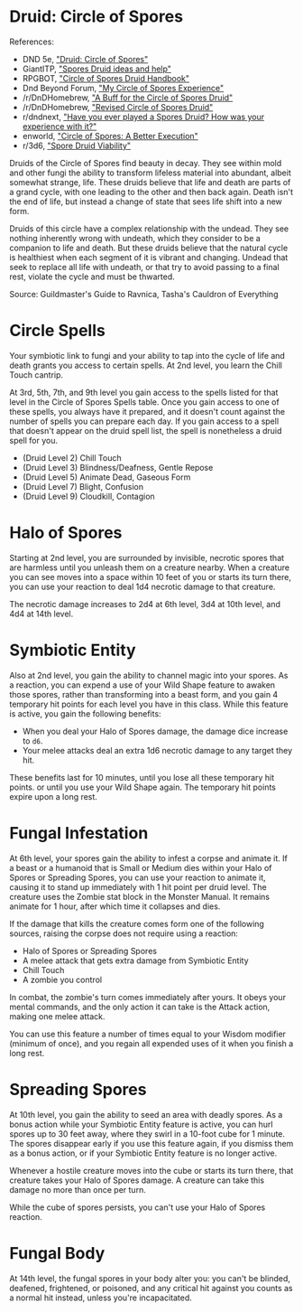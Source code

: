 # Druid:  Circle of Spores

References:

* DND 5e, ["Druid: Circle of Spores"](http://dnd5e.wikidot.com/druid:spores)
* GiantITP, ["Spores Druid ideas and help"](https://forums.giantitp.com/showthread.php?653439-Spores-Druid-ideas-and-help)
* RPGBOT, ["Circle of Spores Druid Handbook"](https://rpgbot.net/dnd5/characters/classes/druid/subclasses/circle-of-spores/)
* Dnd Beyond Forum, ["My Circle of Spores Experience"](https://www.dndbeyond.com/forums/class-forums/druid/43497-my-circle-of-spores-experience)
* /r/DnDHomebrew, ["A Buff for the Circle of Spores Druid"](https://old.reddit.com/r/DnDHomebrew/comments/ke1frt/a_buff_for_the_circle_of_spores_druid/)
* /r/DnDHomebrew, ["Revised Circle of Spores Druid"](https://old.reddit.com/r/DnDHomebrew/comments/s05jtv/revised_circle_of_spores_druid/)
* r/dndnext, ["Have you ever played a Spores Druid?  How was your experience with it?"](https://old.reddit.com/r/dndnext/comments/12ikbgc/have_you_ever_played_a_spores_druid_how_was_your/)
* enworld, ["Circle of Spores:  A Better Execution"](https://www.enworld.org/threads/circle-of-spores-a-better-execution.691643/)
* r/3d6, ["Spore Druid Viability"](https://old.reddit.com/r/3d6/comments/wh7abe/spore_druid_viability/ij46637/)

Druids of the Circle of Spores find beauty in decay. They see within mold and other fungi the ability to transform lifeless material into abundant, albeit somewhat strange, life. These druids believe that life and death are parts of a grand cycle, with one leading to the other and then back again. Death isn't the end of life, but instead a change of state that sees life shift into a new form.

Druids of this circle have a complex relationship with the undead. They see nothing inherently wrong with undeath, which they consider to be a companion to life and death. But these druids believe that the natural cycle is healthiest when each segment of it is vibrant and changing. Undead that seek to replace all life with undeath, or that try to avoid passing to a final rest, violate the cycle and must be thwarted.

Source: Guildmaster's Guide to Ravnica, Tasha's Cauldron of Everything

# Circle Spells

Your symbiotic link to fungi and your ability to tap into the cycle of life and death grants you access to certain spells. At 2nd level, you learn the Chill Touch cantrip.

At 3rd, 5th, 7th, and 9th level you gain access to the spells listed for that level in the Circle of Spores Spells table. Once you gain access to one of these spells, you always have it prepared, and it doesn't count against the number of spells you can prepare each day. If you gain access to a spell that doesn't appear on the druid spell list, the spell is nonetheless a druid spell for you.

* (Druid Level 2) Chill Touch
* (Druid Level 3) Blindness/Deafness, Gentle Repose
* (Druid Level 5) Animate Dead, Gaseous Form
* (Druid Level 7) Blight, Confusion
* (Druid Level 9) Cloudkill, Contagion

# Halo of Spores

Starting at 2nd level, you are surrounded by invisible, necrotic spores that are harmless until you unleash them on a creature nearby. When a creature you can see moves into a space within 10 feet of you or starts its turn there, you can use your reaction to deal 1d4 necrotic damage to that creature. 

The necrotic damage increases to 2d4 at 6th level, 3d4 at 10th level, and 4d4 at 14th level.

# Symbiotic Entity

Also at 2nd level, you gain the ability to channel magic into your spores. As a reaction, you can expend a use of your Wild Shape feature to awaken those spores, rather than transforming into a beast form, and you gain 4 temporary hit points for each level you have in this class. While this feature is active, you gain the following benefits:

* When you deal your Halo of Spores damage, the damage dice increase to `d6`.
* Your melee attacks deal an extra 1d6 necrotic damage to any target they hit.

These benefits last for 10 minutes, until you lose all these temporary hit points. or until you use your Wild Shape again.  The temporary hit points expire upon a long rest.

# Fungal Infestation

At 6th level, your spores gain the ability to infest a corpse and animate it. If a beast or a humanoid that is Small or Medium dies within your Halo of Spores or Spreading Spores, you can use your reaction to animate it, causing it to stand up immediately with 1 hit point per druid level. The creature uses the Zombie stat block in the Monster Manual. It remains animate for 1 hour, after which time it collapses and dies.

If the damage that kills the creature comes form one of the following sources, raising the corpse does not require using a reaction:

* Halo of Spores or Spreading Spores
* A melee attack that gets extra damage from Symbiotic Entity
* Chill Touch
* A zombie you control

In combat, the zombie's turn comes immediately after yours. It obeys your mental commands, and the only action it can take is the Attack action, making one melee attack.

You can use this feature a number of times equal to your Wisdom modifier (minimum of once), and you regain all expended uses of it when you finish a long rest.

# Spreading Spores

At 10th level, you gain the ability to seed an area with deadly spores. As a bonus action while your Symbiotic Entity feature is active, you can hurl spores up to 30 feet away, where they swirl in a 10-foot cube for 1 minute. The spores disappear early if you use this feature again, if you dismiss them as a bonus action, or if your Symbiotic Entity feature is no longer active.

Whenever a hostile creature moves into the cube or starts its turn there, that creature takes your Halo of Spores damage. A creature can take this damage no more than once per turn.

While the cube of spores persists, you can't use your Halo of Spores reaction.

# Fungal Body

At 14th level, the fungal spores in your body alter you: you can't be blinded, deafened, frightened, or poisoned, and any critical hit against you counts as a normal hit instead, unless you're incapacitated.